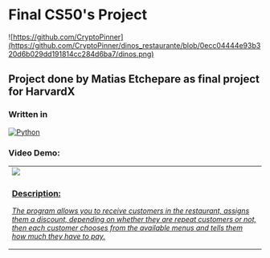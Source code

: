 # Final CS50's Project
![https://github.com/CryptoPinner](https://github.com/CryptoPinner/dinos_restaurante/blob/0ecc04444e93b320d6b029dd191814cc284d6ba7/dinos.png)
## Project done by Matias Etchepare as final project for HarvardX
### Written in
[![Python](https://img.shields.io/badge/Python-yellow?style=for-the-badge&logo=python&logoColor=white&labelColor=101010)]()

### Video Demo:
<table style="width:100%">
<tr>
<td>
<a href="https://www.youtube.com/watch?v=ZfQ1sySTX-0&t=3s">
<img src="http://i3.ytimg.com/vi/Kp4Mvapo5kc/maxresdefault.jpg">

### Description:
_The program allows you to receive customers in the restaurant, assigns them a discount, depending on whether they are repeat customers or not, then each customer chooses from the available menus and tells them how much they have to pay._

